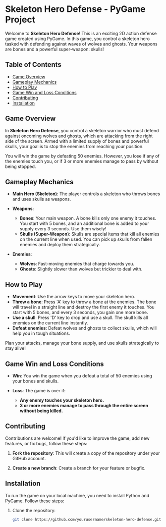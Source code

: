 # Skeleton Hero Defense - PyGame Project

Welcome to **Skeleton Hero Defense**! This is an exciting 2D action defense game created using PyGame. In this game, you control a skeleton hero tasked with defending against waves of wolves and ghosts. Your weapons are bones and a powerful super-weapon: skulls!

## Table of Contents

- [Game Overview](#game-overview)
- [Gameplay Mechanics](#gameplay-mechanics)
- [How to Play](#how-to-play)
- [Game Win and Loss Conditions](#game-win-and-loss-conditions)
- [Contributing](#contributing)
- [Installation](#installation)

## Game Overview

In **Skeleton Hero Defense**, you control a skeleton warrior who must defend against oncoming wolves and ghosts, which are attacking from the right side of the screen. Armed with a limited supply of bones and powerful skulls, your goal is to stop the enemies from reaching your position.

You will win the game by defeating 50 enemies. However, you lose if any of the enemies touch you, or if 3 or more enemies manage to pass by without being stopped.

## Gameplay Mechanics

- **Main Hero (Skeleton)**: The player controls a skeleton who throws bones and uses skulls as weapons.
  
- **Weapons**:
  - **Bones**: Your main weapon. A bone kills only one enemy it touches. You start with 5 bones, and an additional bone is added to your supply every 3 seconds. Use them wisely!
  - **Skulls (Super-Weapon)**: Skulls are special items that kill all enemies on the current line when used. You can pick up skulls from fallen enemies and deploy them strategically.

- **Enemies**:
  - **Wolves**: Fast-moving enemies that charge towards you.
  - **Ghosts**: Slightly slower than wolves but trickier to deal with.


## How to Play
- **Movement**: Use the arrow keys to move your skeleton hero.
- **Throw a bone**: Press 'A' key to throw a bone at the enemies. The bone will travel in a straight line and destroy the first enemy it touches. You start with 5 bones, and every 3 seconds, you gain one more bone.
- **Use a skull**: Press 'D' key to drop and use a skull. The skull kills all enemies on the current line instantly.
- **Defeat enemies**: Defeat wolves and ghosts to collect skulls, which will help you in tough situations.

Plan your attacks, manage your bone supply, and use skulls strategically to stay alive!

## Game Win and Loss Conditions

- **Win**: You win the game when you defeat a total of 50 enemies using your bones and skulls.

- **Loss**: The game is over if:
  - **Any enemy touches your skeleton hero.**
  - **3 or more enemies manage to pass through the entire screen without being killed.**

## Contributing

Contributions are welcome! If you'd like to improve the game, add new features, or fix bugs, follow these steps:

1. **Fork the repository**: This will create a copy of the repository under your GitHub account.
   
2. **Create a new branch**: Create a branch for your feature or bugfix.


## Installation

To run the game on your local machine, you need to install Python and PyGame. Follow these steps:

1. Clone the repository:
   ```bash
   git clone https://github.com/yourusername/skeleton-hero-defense.git
